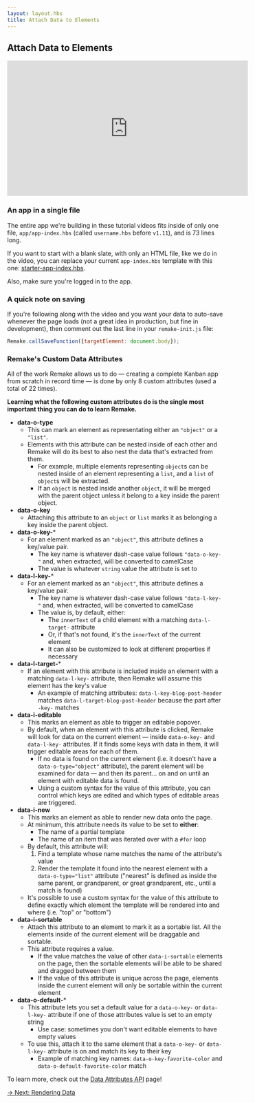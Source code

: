 ```yaml
---
layout: layout.hbs
title: Attach Data to Elements
---
```


## Attach Data to Elements

<iframe width="560" height="315" src="https://www.youtube-nocookie.com/embed/-ihDFiLa0Pc" frameborder="0" allow="accelerometer; autoplay; encrypted-media; gyroscope; picture-in-picture" allowfullscreen></iframe>

### An app in a single file

The entire app we're building in these tutorial videos fits inside of only one file, `app/app-index.hbs` (called <code>username.hbs</code> before <code>v1.11</code>), and is 73 lines long.

If you want to start with a blank slate, with only an HTML file, like we do in the video, you can replace your current `app-index.hbs` template with this one: [starter-app-index.hbs](https://gist.github.com/panphora/a1f39772ebc837b29173c5fb18887a8d).

Also, make sure you're logged in to the app.

### A quick note on saving

If you're following along with the video and you want your data to auto-save whenever the page loads (not a great idea in production, but fine in development), then comment out the last line in your `remake-init.js` file:

```js
Remake.callSaveFunction({targetElement: document.body});
```

### Remake's Custom Data Attributes

All of the work Remake allows us to do — creating a complete Kanban app from scratch in record time — is done by only 8 custom attributes (used a total of 22 times).

**Learning what the following custom attributes do is the single most important thing you can do to learn Remake.**

* **data-o-type**
  * This can mark an element as representating either an `"object"` or a `"list"`.
  * Elements with this attribute can be nested inside of each other and Remake will do its best to also nest the data that's extracted from them.
    * For example, multiple elements representing `object`s can be nested inside of an element representing a `list`, and a `list` of `object`s will be extracted.
    * If an `object` is nested inside another `object`, it will be merged with the parent object unless it belong to a key inside the parent object.
* **data-o-key**
  * Attaching this attribute to an `object` or `list` marks it as belonging a key inside the parent object.
* **data-o-key-***
  * For an element marked as an `"object"`, this attribute defines a key/value pair. 
    * The key name is whatever dash-case value follows `"data-o-key-"` and, when extracted, will be converted to camelCase
    * The value is whatever `string` value the attribute is set to
* **data-l-key-***
  * For an element marked as an `"object"`, this attribute defines a key/value pair.
    * The key name is whatever dash-case value follows `"data-l-key-"` and, when extracted, will be converted to camelCase
    * The value is, by default, either:
      * The `innerText` of a child element with a matching `data-l-target-` attribute
      * Or, if that's not found, it's the `innerText` of the current element
      * It can also be customized to look at different properties if necessary
* **data-l-target-***
  * If an element with this attribute is included inside an element with a matching `data-l-key-` attribute, then Remake will assume this element has the key's value
    * An example of matching attributes: `data-l-key-blog-post-header` matches `data-l-target-blog-post-header` because the part after `-key-` matches
* **data-i-editable**
  * This marks an element as able to trigger an editable popover.
  * By default, when an element with this attribute is clicked, Remake will look for data on the current element — inside `data-o-key-` and `data-l-key-` attributes. If it finds some keys with data in them, it will trigger editable areas for each of them.
    * If no data is found on the current element (i.e. it doesn't have a `data-o-type="object"` attribute), the parent element will be examined for data — and then its parent... on and on until an element with editable data is found.
    * Using a custom syntax for the value of this attribute, you can control which keys are edited and which types of editable areas are triggered.
* **data-i-new**
  * This marks an element as able to render new data onto the page.
  * At minimum, this attribute needs its value to be set to **either**:
    * The name of a partial template
    * The name of an item that was iterated over with a `#for` loop
  * By default, this attribute will:
    1. Find a template whose name matches the name of the attribute's value
    2. Render the template it found into the nearest element with a `data-o-type="list"` attribute ("nearest" is defined as inside the same parent, or grandparent, or great grandparent, etc., until a match is found)
  * It's possible to use a custom syntax for the value of this attribute to define exactly which element the template will be rendered into and where (i.e. "top" or "bottom")
* **data-i-sortable**
  * Attach this attribute to an element to mark it as a sortable list. All the elements inside of the current element will be draggable and sortable.
  * This attribute requires a value. 
    * If the value matches the value of other `data-i-sortable` elements on the page, then the sortable elements will be able to be shared and dragged between them
    * If the value of this attribute is unique across the page, elements inside the current element will only be sortable within the current element
* **data-o-default-***
  * This attribute lets you set a default value for a `data-o-key-` or `data-l-key-` attribute if one of those attributes value is set to an empty string
    * Use case: sometimes you don't want editable elements to have empty values
  * To use this, attach it to the same element that a `data-o-key-` or `data-l-key-` attribute is on and match its key to their key
    * Example of matching key names: `data-o-key-favorite-color` and `data-o-default-favorite-color` match

To learn more, check out the [Data Attributes API](http://localhost:8080/data-attributes-api/) page!

<div class="spacer--8"></div>

<a class="slanted-link" href="/rendering-data/"><span>&rarr; Next: Rendering Data</span></a>



